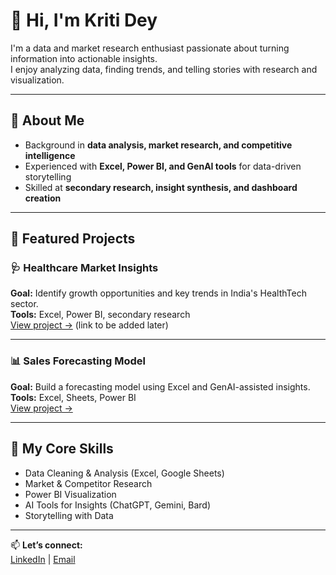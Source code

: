 # 👋 Hi, I'm Kriti Dey

I'm a data and market research enthusiast passionate about turning information into actionable insights.  
I enjoy analyzing data, finding trends, and telling stories with research and visualization.

---

## 🧩 About Me
- Background in **data analysis, market research, and competitive intelligence**
- Experienced with **Excel, Power BI, and GenAI tools** for data-driven storytelling
- Skilled at **secondary research, insight synthesis, and dashboard creation**

---

## 💼 Featured Projects

### 🩺 Healthcare Market Insights
**Goal:** Identify growth opportunities and key trends in India's HealthTech sector.  
**Tools:** Excel, Power BI, secondary research  
[View project →](#) (link to be added later)

---

### 📊 Sales Forecasting Model
**Goal:** Build a forecasting model using Excel and GenAI-assisted insights.  
**Tools:** Excel, Sheets, Power BI  
[View project →](#)

---

## 🧠 My Core Skills
- Data Cleaning & Analysis (Excel, Google Sheets)  
- Market & Competitor Research  
- Power BI Visualization  
- AI Tools for Insights (ChatGPT, Gemini, Bard)  
- Storytelling with Data  

---

📫 **Let’s connect:**  
[LinkedIn](https://www.linkedin.com) | [Email](mailto:youremail@example.com)
